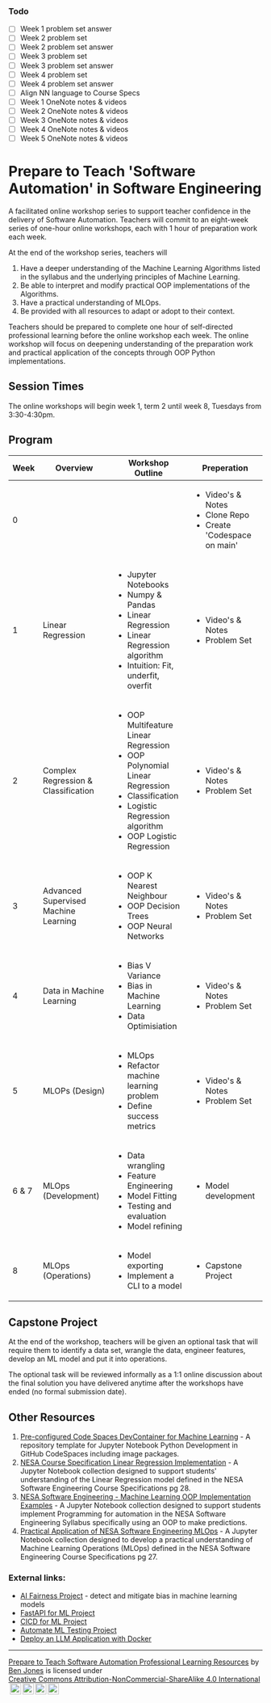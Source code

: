 ### Todo

- [ ] Week 1 problem set answer
- [ ] Week 2 problem set
- [ ] Week 2 problem set answer
- [ ] Week 3 problem set
- [ ] Week 3 problem set answer
- [ ] Week 4 problem set
- [ ] Week 4 problem set answer
- [ ] Align NN language to Course Specs
- [ ] Week 1 OneNote notes & videos
- [ ] Week 2 OneNote notes & videos
- [ ] Week 3 OneNote notes & videos
- [ ] Week 4 OneNote notes & videos
- [ ] Week 5 OneNote notes & videos

# Prepare to Teach 'Software Automation' in Software Engineering

A facilitated online workshop series to support teacher confidence in the delivery of Software Automation. Teachers will commit to an eight-week series of one-hour online workshops, each with 1 hour of preparation work each week.

At the end of the workshop series, teachers will

1. Have a deeper understanding of the Machine Learning Algorithms listed in the syllabus and the underlying principles of Machine Learning.
2. Be able to interpret and modify practical OOP implementations of the Algorithms.
3. Have a practical understanding of MLOps.
4. Be provided with all resources to adapt or adopt to their context.

Teachers should be prepared to complete one hour of self-directed professional learning before the online workshop each week. The online workshop will focus on deepening understanding of the preparation work and practical application of the concepts through OOP Python implementations.

## Session Times

The online workshops will begin week 1, term 2 until week 8, Tuesdays from 3:30-4:30pm.

## Program

| Week  | Overview                             | Workshop Outline                                                                                                                                                                           | Preperation                                                                             |
| ----- | ------------------------------------ | ------------------------------------------------------------------------------------------------------------------------------------------------------------------------------------------ | --------------------------------------------------------------------------------------- |
| 0     |                                      |                                                                                                                                                                                            | <ul><li>Video's & Notes</li><li>Clone Repo</li><li>Create 'Codespace on main'</li></ul> |
| 1     | Linear Regression                    | <ul><li>Jupyter Notebooks</li><li>Numpy & Pandas</li><li>Linear Regression</li><li>Linear Regression algorithm</li><li>Intuition: Fit, underfit, overfit</li></ul>                         | <ul><li>Video's & Notes</li><li>Problem Set</li></ul>                                   |
| 2     | Complex Regression & Classification  | <ul><li>OOP Multifeature Linear Regression</li><li>OOP Polynomial Linear Regression</li><li>Classification</li><li>Logistic Regression algorithm</li><li>OOP Logistic Regression</li></ul> | <ul><li>Video's & Notes</li><li>Problem Set</li></ul>                                   |
| 3     | Advanced Supervised Machine Learning | <ul><li>OOP K Nearest Neighbour</li><li>OOP Decision Trees</li><li>OOP Neural Networks</li></ul>                                                                                           | <ul><li>Video's & Notes</li><li>Problem Set</li></ul>                                   |
| 4     | Data in Machine Learning             | <ul><li>Bias V Variance</li><li>Bias in Machine Learning</li><li>Data Optimisiation</li></ul>                                                                                              | <ul><li>Video's & Notes</li><li>Problem Set</li></ul>                                   |
| 5     | MLOPs (Design)                       | <ul><li>MLOps</li><li>Refactor machine learning problem</li><li>Define success metrics</li></ul>                                                                                           | <ul><li>Video's & Notes</li><li>Problem Set</li></ul>                                   |
| 6 & 7 | MLOps (Development)                  | <ul><li>Data wrangling</li><li>Feature Engineering</li><li>Model Fitting</li><li>Testing and evaluation</li><li>Model refining</li></ul>                                                   | <ul><li>Model development</li></ul>                                                     |
| 8     | MLOps (Operations)                   | <ul><li>Model exporting</li><li>Implement a CLI to a model</li></ul>                                                                                                                       | <ul><li>Capstone Project</li></ul>                                                      |

## Capstone Project

At the end of the workshop, teachers will be given an optional task that will require them to identify a data set, wrangle the data, engineer features, develop an ML model and put it into operations.

The optional task will be reviewed informally as a 1:1 online discussion about the final solution you have delivered anytime after the workshops have ended (no formal submission date).

## Other Resources

1. [Pre-configured Code Spaces DevContainer for Machine Learning](https://github.com/TempeHS/TempeHS_Jupyter-Notebook_DevContainer) - A repository template for Jupyter Notebook Python Development in GitHub CodeSpaces including image packages.
2. [NESA Course Specification Linear Regression Implementation](https://github.com/TempeHS/NESA_Course_Specifications_Linear_Regression) - A Jupyter Notebook collection designed to support students' understanding of the Linear Regression model defined in the NESA Software Engineering Course Specifications pg 28.
3. [NESA Software Engineering - Machine Learning OOP Implementation Examples](https://github.com/TempeHS/Machine_Learning_OOP_Implementation_Examples) - A Jupyter Notebook collection designed to support students implement Programming for automation in the NESA Software Engineering Syllabus specifically using an OOP to make predictions.
4. [Practical Application of NESA Software Engineering MLOps](https://github.com/TempeHS/Practical-Application-of-NESA-Software-Engineering-MLOps) - A Jupyter Notebook collection designed to develop a practical understanding of Machine Learning Operations (MLOps) defined in the NESA Software Engineering Course Specifications pg 27.

### External links:

- [AI Fairness Project](https://github.com/Trusted-AI/AIF360) - detect and mitigate bias in machine learning models
- [FastAPI for ML Project](https://github.com/kingabzpro/FastAPI-for-ML)
- [CICD for ML Project](https://github.com/kingabzpro/CICD-for-Machine-Learning)
- [Automate ML Testing Project](https://github.com/kingabzpro/Automating-Machine-Learning-Testing)
- [Deploy an LLM Application with Docker](https://github.com/kingabzpro/Deploying-LLM-Applications-with-Docker)

<HR>

<p xmlns:cc="http://creativecommons.org/ns#" xmlns:dct="http://purl.org/dc/terms/"><a property="dct:title" rel="cc:attributionURL" href="https://github.com/TempeHS/Prepare-to-Teach-Software-Automation_Resources">Prepare to Teach Software Automation Professional Learning Resources</a> by <a rel="cc:attributionURL dct:creator" property="cc:attributionName" href="https://github.com/benpaddlejones">Ben Jones</a> is licensed under <a href="https://creativecommons.org/licenses/by-nc-sa/4.0/?ref=chooser-v1" target="_blank" rel="license noopener noreferrer" style="display:inline-block; ">Creative Commons Attribution-NonCommercial-ShareAlike 4.0 International<img style="height:22px!important; margin-left:3px; vertical-align:text-bottom; " src="https://mirrors.creativecommons.org/presskit/icons/cc.svg?ref=chooser-v1" alt=""><img style="height:22px!important; margin-left:3px; vertical-align:text-bottom; " src="https://mirrors.creativecommons.org/presskit/icons/by.svg?ref=chooser-v1" alt=""><img style="height:22px!important; margin-left:3px; vertical-align:text-bottom; " src="https://mirrors.creativecommons.org/presskit/icons/nc.svg?ref=chooser-v1" alt=""><img style="height:22px!important; margin-left:3px; vertical-align:text-bottom; " src="https://mirrors.creativecommons.org/presskit/icons/sa.svg?ref=chooser-v1" alt=""></a></p>
